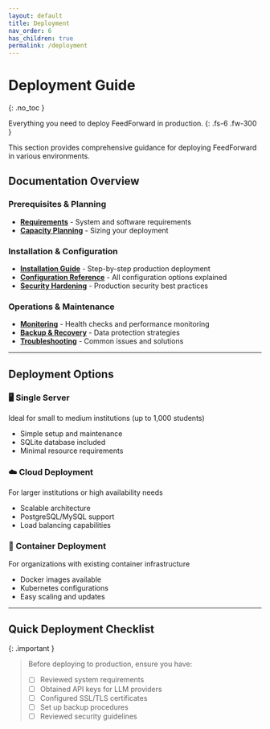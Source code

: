 ```yaml
---
layout: default
title: Deployment
nav_order: 6
has_children: true
permalink: /deployment
---
```


# Deployment Guide
{: .no_toc }

Everything you need to deploy FeedForward in production.
{: .fs-6 .fw-300 }

This section provides comprehensive guidance for deploying FeedForward in various environments.

## Documentation Overview

### Prerequisites & Planning
- **[Requirements](./deployment/requirements)** - System and software requirements
- **[Capacity Planning](./deployment/capacity-planning)** - Sizing your deployment

### Installation & Configuration
- **[Installation Guide](./deployment/installation)** - Step-by-step production deployment
- **[Configuration Reference](./deployment/configuration)** - All configuration options explained
- **[Security Hardening](./deployment/security)** - Production security best practices

### Operations & Maintenance
- **[Monitoring](./deployment/monitoring)** - Health checks and performance monitoring
- **[Backup & Recovery](./deployment/backup)** - Data protection strategies
- **[Troubleshooting](./deployment/troubleshooting)** - Common issues and solutions

---

## Deployment Options

### 🖥️ Single Server
Ideal for small to medium institutions (up to 1,000 students)
- Simple setup and maintenance
- SQLite database included
- Minimal resource requirements

### ☁️ Cloud Deployment
For larger institutions or high availability needs
- Scalable architecture
- PostgreSQL/MySQL support
- Load balancing capabilities

### 🐳 Container Deployment
For organizations with existing container infrastructure
- Docker images available
- Kubernetes configurations
- Easy scaling and updates

---

## Quick Deployment Checklist

{: .important }
> Before deploying to production, ensure you have:
> - [ ] Reviewed system requirements
> - [ ] Obtained API keys for LLM providers
> - [ ] Configured SSL/TLS certificates
> - [ ] Set up backup procedures
> - [ ] Reviewed security guidelines